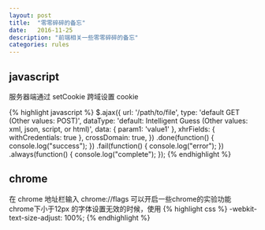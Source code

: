```yaml
---
layout: post
title:  "零零碎碎的备忘"
date:   2016-11-25
description: "前端相关一些零零碎碎的备忘"
categories: rules
---
```


## javascript
服务器端通过 setCookie 跨域设置 cookie

{% highlight javascript %}
$.ajax({
        url: '/path/to/file',
        type: 'default GET (Other values: POST)',
        dataType: 'default: Intelligent Guess (Other values: xml, json, script, or html)',
        data: {
            param1: 'value1'
        },
        xhrFields: {
            withCredentials: true
        },
        crossDomain: true,
    })
    .done(function() {
        console.log("success");
    })
    .fail(function() {
        console.log("error");
    })
    .always(function() {
        console.log("complete");
    });
{% endhighlight %}
  

## chrome 
在 chrome 地址栏输入 chrome://flags 可以开启一些chrome的实验功能
chrome下小于12px 的字体设置无效的时候，使用 
{% highlight css %}
-webkit-text-size-adjust: 100%;
{% endhighlight %}
